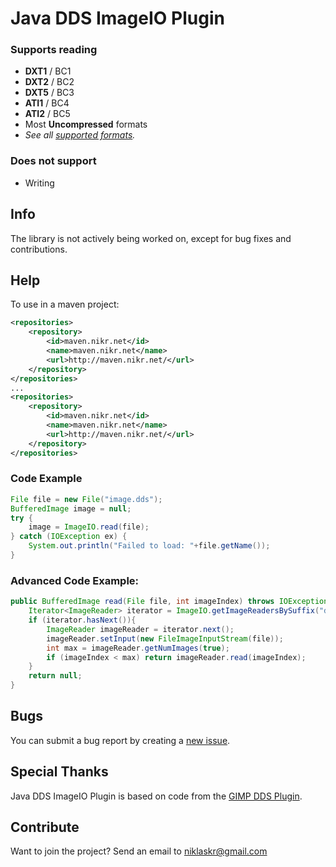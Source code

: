 # Java DDS ImageIO Plugin
### Supports reading
  * **DXT1** / BC1
  * **DXT2** / BC2
  * **DXT5** / BC3
  * **ATI1** / BC4
  * **ATI2** / BC5
  * Most **Uncompressed** formats
  * _See all [supported formats](https://github.com/GoldenGnu/java-dds/wiki)._

### Does not support
  * Writing

## Info
The library is not actively being worked on, except for bug fixes and contributions.

## Help

To use in a maven project:

```xml
<repositories>
    <repository>
        <id>maven.nikr.net</id>
        <name>maven.nikr.net</name>
        <url>http://maven.nikr.net/</url>
    </repository>
</repositories>
...
<repositories>
    <repository>
        <id>maven.nikr.net</id>
        <name>maven.nikr.net</name>
        <url>http://maven.nikr.net/</url>
    </repository>
</repositories>
```
### Code Example

```java
File file = new File("image.dds");
BufferedImage image = null;
try {
    image = ImageIO.read(file);
} catch (IOException ex) {
    System.out.println("Failed to load: "+file.getName());
}
```
### Advanced Code Example:
```java
public BufferedImage read(File file, int imageIndex) throws IOException{
    Iterator<ImageReader> iterator = ImageIO.getImageReadersBySuffix("dds");
    if (iterator.hasNext()){
        ImageReader imageReader = iterator.next();
        imageReader.setInput(new FileImageInputStream(file));
        int max = imageReader.getNumImages(true);
        if (imageIndex < max) return imageReader.read(imageIndex);
    }
    return null;
}
```
## Bugs
You can submit a bug report by creating a [new issue](https://github.com/GoldenGnu/java-dds/issues/new).

## Special Thanks
Java DDS ImageIO Plugin is based on code from the [GIMP DDS Plugin](http://code.google.com/p/gimp-dds/).

## Contribute
Want to join the project? Send an email to niklaskr@gmail.com
